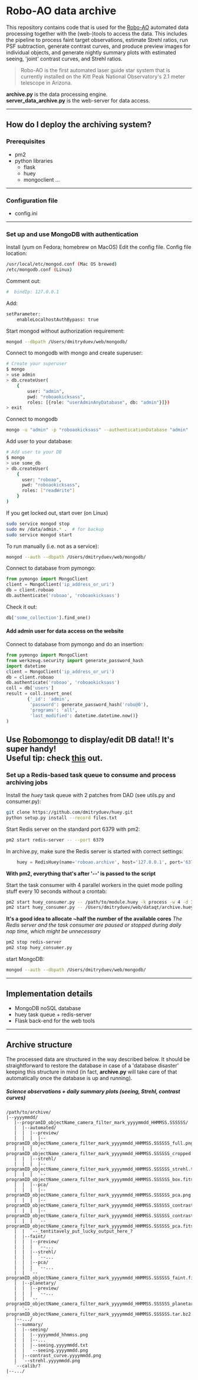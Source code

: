 # Robo-AO data archive

This repository contains code that is used for the [Robo-AO](http://roboao.caltech.edu) automated data processing together with the (web-)tools to access the data.  This includes the pipeline to process faint target observations, estimate Strehl ratios, run PSF subtraction, generate contrast curves, and produce preview images for individual objects, and generate nightly summary plots with estimated seeing, 'joint' contrast curves, and Strehl ratios.  
>Robo-AO is the first automated laser guide star system that is currently installed on the Kitt Peak National Observatory's 2.1 meter telescope in Arizona. 

**archive.py** is the data processing engine.  
**server_data_archive.py** is the web-server for data access.

--- 

## How do I deploy the archiving system?

### Prerequisites
* pm2
* python libraries
  * flask
  * huey
  * mongoclient
  ...

---

### Configuration file

* config.ini

---

### Set up and use MongoDB with authentication
Install (yum on Fedora; homebrew on MacOS)
Edit the config file. Config file location:  
```bash
/usr/local/etc/mongod.conf (Mac OS brewed)
/etc/mongodb.conf (Linux)
```
Comment out:
```bash
#  bindIp: 127.0.0.1
```
Add:
```bash
setParameter:
    enableLocalhostAuthBypass: true
```
Start mongod without authorization requirement:
```bash
mongod --dbpath /Users/dmitryduev/web/mongodb/ 
```
Connect to mongodb with mongo and create superuser:
```bash
# Create your superuser
$ mongo
> use admin
> db.createUser(
    {
        user: "admin",
        pwd: "roboaokicksass", 
        roles: [{role: "userAdminAnyDatabase", db: "admin"}]})
> exit 
```
Connect to mongodb
```bash
mongo -u "admin" -p "roboaokicksass" --authenticationDatabase "admin" 
```
Add user to your database:
```bash
# Add user to your DB
$ mongo
> use some_db
> db.createUser(
    {
      user: "roboao",
      pwd: "roboaokicksass",
      roles: ["readWrite"]
    }
)
```
If you get locked out, start over (on Linux)
```bash
sudo service mongod stop
sudo mv /data/admin.* .  # for backup
sudo service mongod start
```
To run manually (i.e. not as a service):
```bash
mongod --auth --dbpath /Users/dmitryduev/web/mongodb/
```
Connect to database from pymongo:
```python
from pymongo import MongoClient
client = MongoClient('ip_address_or_uri')
db = client.roboao
db.authenticate('roboao', 'roboaokicksass')
```
Check it out:
```python
db['some_collection'].find_one()
```
#### Add admin user for data access on the website

Connect to database from pymongo and do an insertion:
```python
from pymongo import MongoClient
from werkzeug.security import generate_password_hash
import datetime
client = MongoClient('ip_address_or_uri')
db = client.roboao
db.authenticate('roboao', 'roboaokicksass')
coll = db['users']
result = coll.insert_one(
        {'_id': 'admin',
         'password': generate_password_hash('robo@0'),
         'programs': 'all',
         'last_modified': datetime.datetime.now()}
)
```

**Use [Robomongo](https://robomongo.org) to display/edit DB data!! It's super handy!**  
Useful tip: check [this](https://docs.mongodb.com/manual/tutorial/enable-authentication/) out.
---

### Set up a Redis-based task queue to consume and process archiving jobs

Install the _huey_ task queue with 2 patches from DAD (see utils.py and consumer.py):
```bash
git clone https://github.com/dmitryduev/huey.git
python setup.py install --record files.txt
```
Start Redis server on the standard port 6379 with pm2:
```bash
pm2 start redis-server -- --port 6379
```
In archive.py, make sure the Redis server is started with correct settings:
```python
    huey = RedisHuey(name='roboao.archive', host='127.0.0.1', port='6379', result_store=True)
```

**With pm2, everything that's after '--' is passed to the script**

Start the task consumer with 4 parallel workers in the quiet mode polling stuff every 10 seconds without a crontab:
```bash
pm2 start huey_consumer.py -- /path/to/module.huey -k process -w 4 -d 10 -n -q
pm2 start huey_consumer.py -- /Users/dmitryduev/web/dataqt/archive.huey -k process -w 4 -d 10 -n -q
```

**It's a good idea to allocate ~half the number of the available cores**
_The Redis server and the task consumer are paused or stopped during daily nap time, which might be unnecessary_
```bash
pm2 stop redis-server
pm2 stop huey_consumer.py
```
start MongoDB:
```bash
mongod --auth --dbpath /Users/dmitryduev/web/mongodb/
```
---

## Implementation details

* MongoDB noSQL database
* huey task queue + redis-server
* Flask back-end for the web tools

---

## Archive structure
The processed data are structured in the way described below. It should be straightforward to restore the database in case of a 'database disaster' keeping this structure in mind (in fact, **archive.py** will take care of that automatically once the database is up and running).

##### Science observations + daily summary plots (seeing, Strehl, contrast curves)
```
/path/to/archive/
|--yyyymmdd/
   |--programID_objectName_camera_filter_mark_yyyymmdd_HHMMSS.SSSSSS/
   |  |--automated/
   |  |  |--preview/
   |  |  |  |--programID_objectName_camera_filter_mark_yyyymmdd_HHMMSS.SSSSSS_full.png
   |  |  |  `--programID_objectName_camera_filter_mark_yyyymmdd_HHMMSS.SSSSSS_cropped.png
   |  |  |--strehl/
   |  |  |  |--programID_objectName_camera_filter_mark_yyyymmdd_HHMMSS.SSSSSS_strehl.txt
   |  |  |  `--programID_objectName_camera_filter_mark_yyyymmdd_HHMMSS.SSSSSS_box.fits
   |  |  |--pca/
   |  |  |  |--programID_objectName_camera_filter_mark_yyyymmdd_HHMMSS.SSSSSS_pca.png
   |  |  |  |--programID_objectName_camera_filter_mark_yyyymmdd_HHMMSS.SSSSSS_contrast_curve.png
   |  |  |  |--programID_objectName_camera_filter_mark_yyyymmdd_HHMMSS.SSSSSS_contrast_curve.txt
   |  |  |  `--programID_objectName_camera_filter_mark_yyyymmdd_HHMMSS.SSSSSS_pca.fits
   |  |  `--_tentitavely_put_lucky_output_here_?
   |  |--faint/
   |  |  |--preview/
   |  |  |  `--...
   |  |  |--strehl/
   |  |  |  `--...
   |  |  |--pca/
   |  |  |  `--...
   |  |  `--programID_objectName_camera_filter_mark_yyyymmdd_HHMMSS.SSSSSS_faint.fits
   |  |--planetary/
   |  |  |--preview/
   |  |  |  `--...
   |  |  `--programID_objectName_camera_filter_mark_yyyymmdd_HHMMSS.SSSSSS_planetary.fits
   |  `--programID_objectName_camera_filter_mark_yyyymmdd_HHMMSS.SSSSSS.tar.bz2
   |--.../
   |--summary/
   |  |--seeing/
   |  |  |--yyyymmdd_hhmmss.png
   |  |  |--...
   |  |  |--seeing.yyyymmdd.txt
   |  |  `--seeing.yyyymmdd.png
   |  |--contrast_curve.yyyymmdd.png
   |  `--strehl.yyyymmdd.png
   `--calib/?
|--.../
```